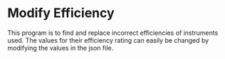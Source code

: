 # Modify Efficiency

This program is to find and replace incorrect efficiencies of instruments used. 
The values for their efficiency rating can easily be changed by modifying the values in the json file.
